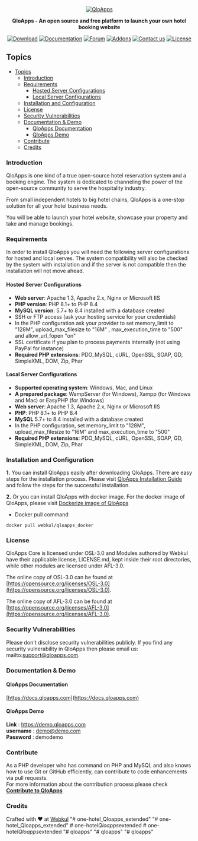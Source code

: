 <div align="center">
	<a href="https://www.qloapps.com"><img src="https://forums.qloapps.com/assets/uploads/system/site-logo.png?v=hkl8e1230fo" alt="QloApps"></a>
	<br>
	<p>
		<b>QloApps - An open source and free platform to launch your own hotel booking website</b>
	</p>
</div>

<p align="center">
	<a href="https://qloapps.com/download/"><img src="https://img.shields.io/badge/Download-Download%20QloApps%20-brightgreen" alt="Download"></a>
	<a href="https://docs.qloapps.com/"><img src="https://img.shields.io/badge/Documentation-Blog-yellowgreen" alt="Documentation"></a>
	<a href="https://forums.qloapps.com/"><img src="https://img.shields.io/badge/Forum-Help%2FSupport-green" alt="Forum"></a>
	<a href="https://qloapps.com/addons/"><img src="https://img.shields.io/badge/Addons-Plugins-blueviolet" alt="Addons"></a>
	<a href="https://qloapps.com/contact/"><img src="https://img.shields.io/badge/Contact-Get%20In%20Touch-blue" alt="Contact us"></a>
	<a href="/LICENSE.md"><img src="https://img.shields.io/badge/License-OSL%20V3-green" alt="License"></a>
</p>

## Topics
- [Topics](#topics)
	- [Introduction](#introduction)
	- [Requirements](#requirements)
		- [Hosted Server Configurations](#hosted-server-configurations)
		- [Local Server Configurations](#local-server-configurations)
	- [Installation and Configuration](#installation-and-configuration)
	- [License](#license)
	- [Security Vulnerabilities](#security-vulnerabilities)
	- [Documentation & Demo](#documentation--demo)
		- [QloApps Documentation](#qloapps-documentation)
		- [QloApps Demo](#qloapps-demo)
	- [Contribute](#contribute)
	- [Credits](#credits)


### Introduction

QloApps is one kind of a true open-source hotel reservation system and a booking engine. The system is dedicated to channeling the power of the open-source community to serve the hospitality industry.

From small independent hotels to big hotel chains, QloApps is a one-stop solution for all your hotel business needs.

You will be able to launch your hotel website, showcase your property and take and manage bookings.

### Requirements

In order to install QloApps you will need the following server configurations for hosted and local serves.
The system compatibility will also be checked by the system with installation and if the server is not compatible then the installation will not move ahead.

#### Hosted Server Configurations

* **Web server**: Apache 1.3, Apache 2.x, Nginx or Microsoft IIS
* **PHP  version**: PHP 8.1+ to PHP 8.4
* **MySQL version**:  5.7+ to 8.4 installed with a database created
* SSH or FTP access (ask your hosting service for your credentials)
* In the PHP configuration ask your provider to set memory_limit to "128M", upload_max_filesize to "16M" ,    max_execution_time to "500" and allow_url_fopen "on"
* SSL certificate if you plan to process payments internally (not using PayPal for instance)
* **Required PHP extensions**: PDO_MySQL, cURL, OpenSSL, SOAP, GD, SimpleXML, DOM, Zip, Phar

#### Local Server Configurations

* **Supported operating system**: Windows, Mac, and Linux
* **A prepared package**: WampServer (for Windows), Xampp (for Windows and Mac) or EasyPHP (for Windows)
* **Web server**: Apache 1.3, Apache 2.x, Nginx or Microsoft IIS
* **PHP**: PHP 8.1+ to PHP 8.4
* **MySQL** 5.7+ to 8.4 installed with a database created
* In the PHP configuration, set memory_limit to "128M", upload_max_filesize to "16M" and max_execution_time to "500"
* **Required PHP extensions**: PDO_MySQL, cURL, OpenSSL, SOAP, GD, SimpleXML, DOM, Zip, Phar

### Installation and Configuration

**1.** You can install QloApps easily after downloading QloApps. There are easy steps for the installation process. Please visit [QloApps Installation Guide](https://qloapps.com/install-qloapps/) and follow the steps for the successful installation.

**2.** Or you can install QloApps with docker image. For the docker image of QloApps, please visit [Dockerize image of QloApps](https://hub.docker.com/r/webkul/qloapps_docker) <br>
* Docker pull command
~~~
docker pull webkul/qloapps_docker
~~~

### License

QloApps Core is licensed under OSL-3.0 and Modules authored by Webkul have their applicable license, LICENSE.md, kept inside their root directories, while other modules are licensed under AFL-3.0.

The online copy of OSL-3.0 can be found at [https://opensource.org/licenses/OSL-3.0](https://opensource.org/licenses/OSL-3.0).

The online copy of AFL-3.0 can be found at [https://opensource.org/licenses/AFL-3.0](https://opensource.org/licenses/AFL-3.0).

### Security Vulnerabilities

Please don't disclose security vulnerabilities publicly. If you find any security vulnerability in QloApps then please email us: mailto:support@qloapps.com.

### Documentation & Demo

#### QloApps Documentation
[https://docs.qloapps.com](https://docs.qloapps.com)
#### QloApps Demo
**Link** : https://demo.qloapps.com </br>
**username** : demo@demo.com </br>
**Password** : demodemo </br>

### Contribute
As a PHP developer who has command on PHP and MySQL and also knows how to use Git or GitHub efficiently, can contribute to code enhancements via pull requests.<br>
For more information about the contribution process please check **[Contribute to QloApps](/CONTRIBUTING.md)**

### Credits
Crafted with :heart: at [Webkul](https://webkul.com)
"# one-hotel_Qloapps_extended" 
"# one-hotel_Qloapps_extended" 
#   o n e - h o t e l _ Q l o a p p s _ e x t e n d e d  
 #   o n e - h o t e l _ Q l o a p p s _ e x t e n d e d  
 "# qloapps" 
"# qloapps" 
"# qloapps" 
